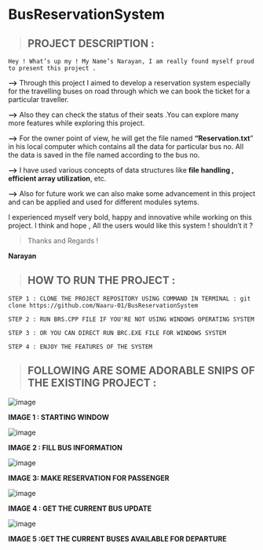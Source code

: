 # BusReservationSystem

>## PROJECT DESCRIPTION :

    Hey ! What’s up my ! My Name’s Narayan, I am really found myself proud to present this project .

  **-->**  Through this project I aimed to develop a reservation system  especially for the travelling buses on road through which we can book the  ticket for a particular traveller.
  
  **-->**   Also they can check the status of their seats .You can explore many more features while exploring this project.

  **-->**   For the owner point of view, he will get the file named  **“Reservation.txt**” in his local computer which contains all the data for  particular bus no. All the data is saved   in the file named according to the bus no.

  **-->**   I have used various concepts of data structures like **file handling , efficient  array utilization**, etc. 


  **-->**  Also for future work we can also make some advancement in this project and can be applied and used for different modules sytems.


I experienced myself very bold, happy and innovative while working on this project.
I think and hope , All the users would like this system ! shouldn’t it ?


>Thanks and Regards !
  
  **Narayan** 





>## HOW TO RUN THE  PROJECT :

    STEP 1 : CLONE THE PROJECT REPOSITORY USING COMMAND IN TERMINAL : git clone https://github.com/Naaru-01/BusReservationSystem
    
    STEP 2 : RUN BRS.CPP FILE IF YOU'RE NOT USING WINDOWS OPERATING SYSTEM 
    
    STEP 3 : OR YOU CAN DIRECT RUN BRC.EXE FILE FOR WINDOWS SYSTEM
    
    STEP 4 : ENJOY THE FEATURES OF THE SYSTEM 
    
    
  
  
    
>## FOLLOWING ARE SOME ADORABLE SNIPS OF THE EXISTING PROJECT  :



![image](https://user-images.githubusercontent.com/68388179/119213259-6cbf1b80-badb-11eb-971d-e3b7a4b9d62e.png)


**IMAGE 1 : STARTING WINDOW** 




![image](https://user-images.githubusercontent.com/68388179/119213285-9f691400-badb-11eb-8a6d-6dd2d6f144d7.png)


**IMAGE 2 : FILL BUS INFORMATION**




![image](https://user-images.githubusercontent.com/68388179/119213291-a8f27c00-badb-11eb-9fc1-48b428e84a1a.png)


**IMAGE 3: MAKE RESERVATION FOR PASSENGER** 



![image](https://user-images.githubusercontent.com/68388179/119213300-b445a780-badb-11eb-89b2-6e5886750b1b.png)


**IMAGE 4 : GET THE CURRENT BUS UPDATE** 



![image](https://user-images.githubusercontent.com/68388179/119213301-bd367900-badb-11eb-98c2-5e2a1ade9e2d.png)



**IMAGE 5 :GET THE CURRENT BUSES AVAILABLE FOR DEPARTURE**



